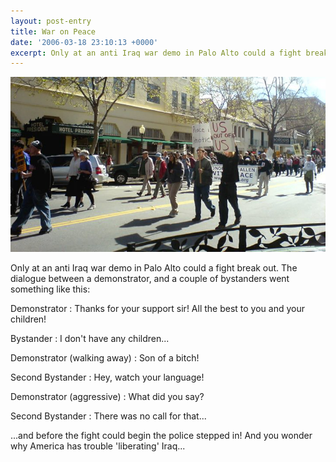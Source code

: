 ```yaml
---
layout: post-entry
title: War on Peace
date: '2006-03-18 23:10:13 +0000'
excerpt: Only at an anti Iraq war demo in Palo Alto could a fight break out.
---
```

![Rally in Palo Alto](/assets/images/2006/03/war_on_peace.jpg)

Only at an anti Iraq war demo in Palo Alto could a fight break out. The dialogue between a demonstrator, and a couple of bystanders went something like this:

Demonstrator
: Thanks for your support sir! All the best to you and your children!

Bystander
: I don't have any children...

Demonstrator (walking away)
: Son of a bitch!

Second Bystander
: Hey, watch your language!

Demonstrator (aggressive)
: What did you say?

Second Bystander
: There was no call for that...

...and before the fight could begin the police stepped in! And you wonder why America has trouble 'liberating' Iraq...